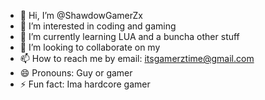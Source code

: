 - 👋 Hi, I’m @ShawdowGamerZx
- 👀 I’m interested in coding and gaming
- 🌱 I’m currently learning LUA and a buncha other stuff
- 💞️ I’m looking to collaborate on my
- 📫 How to reach me by email: itsgamerztime@gmail.com
- 😄 Pronouns: Guy or gamer
- ⚡ Fun fact: Ima hardcore gamer

<!---
ShawdowGamerZx/ShawdowGamerZx is a ✨ special ✨ repository because its `README.md` (this file) appears on your GitHub profile.
You can click the Preview link to take a look at your changes.
--->
